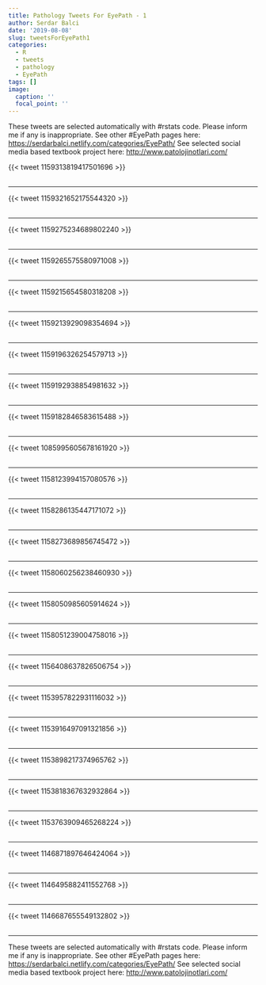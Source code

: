 ```yaml
---
title: Pathology Tweets For EyePath - 1
author: Serdar Balci
date: '2019-08-08'
slug: tweetsForEyePath1
categories:
  - R
  - tweets
  - pathology
  - EyePath
tags: []
image:
  caption: ''
  focal_point: ''
---
```



These tweets are selected automatically with #rstats code. Please inform me if any is inappropriate.
See other #EyePath pages here: https://serdarbalci.netlify.com/categories/EyePath/ 
See selected social media based textbook project here: http://www.patolojinotlari.com/

{{< tweet 1159313819417501696 >}}
<br>
<br>
<hr>
{{< tweet 1159321652175544320 >}}
<br>
<br>
<hr>
{{< tweet 1159275234689802240 >}}
<br>
<br>
<hr>
{{< tweet 1159265575580971008 >}}
<br>
<br>
<hr>
{{< tweet 1159215654580318208 >}}
<br>
<br>
<hr>
{{< tweet 1159213929098354694 >}}
<br>
<br>
<hr>
{{< tweet 1159196326254579713 >}}
<br>
<br>
<hr>
{{< tweet 1159192938854981632 >}}
<br>
<br>
<hr>
{{< tweet 1159182846583615488 >}}
<br>
<br>
<hr>
{{< tweet 1085995605678161920 >}}
<br>
<br>
<hr>
{{< tweet 1158123994157080576 >}}
<br>
<br>
<hr>
{{< tweet 1158286135447171072 >}}
<br>
<br>
<hr>
{{< tweet 1158273689856745472 >}}
<br>
<br>
<hr>
{{< tweet 1158060256238460930 >}}
<br>
<br>
<hr>
{{< tweet 1158050985605914624 >}}
<br>
<br>
<hr>
{{< tweet 1158051239004758016 >}}
<br>
<br>
<hr>
{{< tweet 1156408637826506754 >}}
<br>
<br>
<hr>
{{< tweet 1153957822931116032 >}}
<br>
<br>
<hr>
{{< tweet 1153916497091321856 >}}
<br>
<br>
<hr>
{{< tweet 1153898217374965762 >}}
<br>
<br>
<hr>
{{< tweet 1153818367632932864 >}}
<br>
<br>
<hr>
{{< tweet 1153763909465268224 >}}
<br>
<br>
<hr>
{{< tweet 1146871897646424064 >}}
<br>
<br>
<hr>
{{< tweet 1146495882411552768 >}}
<br>
<br>
<hr>
{{< tweet 1146687655549132802 >}}
<br>
<br>
<hr>


These tweets are selected automatically with #rstats code. Please inform me if any is inappropriate.
See other #EyePath pages here: https://serdarbalci.netlify.com/categories/EyePath/ 
See selected social media based textbook project here: http://www.patolojinotlari.com/
